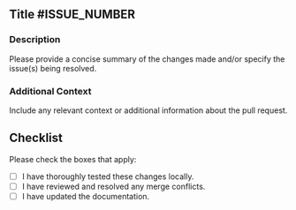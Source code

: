 ## Title #ISSUE_NUMBER

### Description
Please provide a concise summary of the changes made and/or specify the issue(s) being resolved.

### Additional Context
Include any relevant context or additional information about the pull request.

## Checklist
Please check the boxes that apply:

- [ ] I have thoroughly tested these changes locally.
- [ ] I have reviewed and resolved any merge conflicts.
- [ ] I have updated the documentation.